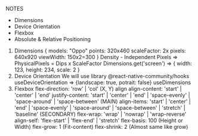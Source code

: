 NOTES
- Dimensions
- Device Orientation
- Flexbox
- Absolute & Relative Positioning

1. Dimensions 
   {
    models: "Oppo"
    points: 320x460
    scaleFactor: 2x
    pixels: 640x920
    viewWidth: 150x2=300
   }
   Density - Independent Pixels => PhysicalPixels = Dips x ScaleFactor
   Dimensions.get('screen') => { width: 123, height: 234, scale: 2 }
2. Device Orientation
   We will use library @react-native-community/hooks
   useDeviceOrientation => {landscape: true, potrait: false}
   useDimensions
3. Flexbox
   flex-direction: 'row' | 'col' (X, Y)
   align
   align-content: 'start' | 'center' | 'end'
   justify-content: 'start' | 'center' | 'end' | 'space-evenly' | 'space-around' | 'space-between' (MAIN)
   align-items: 'start' | 'center' | 'end' | 'space-evenly' | 'space-around' | 'space-between' | 'stretch' | 'baseline' (SECONDARY)
   flex-wrap: 'wrap' | 'nowrap' | 'wrap-reverse'
   <!-- ITEMS -->
   align-self: 'flex-start' | 'flex-end' | 'stretch'
   flex-basis: 100 (Height or Width)
   flex-grow: 1 (Fit-content)
   flex-shrink: 2 (Almost same like grow)